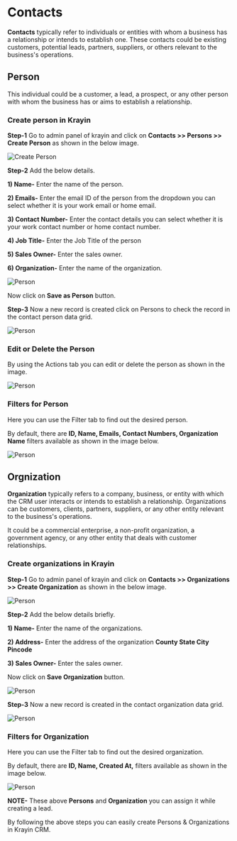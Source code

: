 # Contacts

**Contacts** typically refer to individuals or entities with whom a business has a relationship or intends to establish one. These contacts could be existing customers, potential leads, partners, suppliers, or others relevant to the business's operations.

## Person

This individual could be a customer, a lead, a prospect, or any other person with whom the business has or aims to establish a relationship.

### Create person in Krayin

**Step-1** Go to admin panel of krayin and click on **Contacts >> Persons >> Create Person** as shown in the below image.

![Create Person](../../assets/2.0/images/contact/createPerson.png)

**Step-2** Add the below details.

**1) Name-** Enter the name of the person.

**2) Emails-** Enter the email ID of the person from the dropdown you can select whether it is your work email or home email.

**3) Contact Number-** Enter the contact details you can select whether it is your work contact number or home contact number.

**4) Job Title-** Enter the Job Title of the person

**5) Sales Owner-** Enter the sales owner.

**6) Organization-** Enter the name of the organization.

![Person](../../assets/2.0/images/contact/person.png)

Now click on **Save as Person** button.

**Step-3** Now a new record is created click on Persons to check the record in the contact person data grid.

![Person](../../assets/2.0/images/contact/personGrids.png)

### Edit or Delete the Person

By using the Actions tab you can edit or delete the person as shown in the image.

![Person](../../assets/2.0/images/contact/action.png)

### Filters for Person

Here you can use the Filter tab to find out the desired person.

By default, there are **ID, Name, Emails, Contact Numbers, Organization Name** filters available as shown in the image below.

![Person](../../assets/2.0/images/contact/personFilter.png)

## Orgnization

**Organization** typically refers to a company, business, or entity with which the CRM user interacts or intends to establish a relationship. Organizations can be customers, clients, partners, suppliers, or any other entity relevant to the business's operations.

It could be a commercial enterprise, a non-profit organization, a government agency, or any other entity that deals with customer relationships.

### Create organizations in Krayin

**Step-1** Go to admin panel of krayin and click on **Contacts >> Organizations >> Create Organization** as shown in the below image.

![Person](../../assets/2.0/images/contact/createOrganization.png)

**Step-2** Add the below details briefly.

**1) Name-** Enter the name of the organizations.

**2) Address-** Enter the address of the organization **County State City Pincode**

**3) Sales Owner-** Enter the sales owner.

Now click on **Save Organization** button.

![Person](../../assets/2.0/images/contact/organization.png)

**Step-3** Now a new record is created in the contact organization data grid.

![Person](../../assets/2.0/images/contact/organizationGrid.png)

### Filters for Organization

Here you can use the Filter tab to find out the desired organization.

By default, there are **ID, Name, Created At,** filters available as shown in the image below.

![Person](../../assets/2.0/images/contact/organizationFilter.png)

**NOTE-** These above **Persons** and **Organization** you can assign it while creating a lead.

By following the above steps you can easily create Persons & Organizations in Krayin CRM.